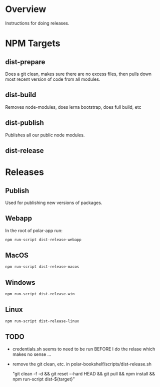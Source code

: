 # Overview

Instructions for doing releases.

# NPM Targets

## dist-prepare

Does a git clean, makes sure there are no excess files, then pulls down most recent version of code from all modules. 

## dist-build

Removes node-modules, does lerna bootstrap, does full build, etc

## dist-publish

Publishes all our public node modules.

## dist-release

# Releases

## Publish

Used for publishing new versions of packages.

## Webapp

In the root of polar-app run:

```bash
npm run-script dist-release-webapp
```

## MacOS

```bash
npm run-script dist-release-macos
```

## Windows

```bash
npm run-script dist-release-win
```

## Linux

```bash
npm run-script dist-release-linux
```

## TODO

- credentials.sh seems to need to be run BEFORE I do the relase which makes no sense ... 

- remove the git clean, etc. in polar-bookshelf/scripts/dist-release.sh

    "git clean -f -d && git reset --hard HEAD && git pull && npm install && npm run-script dist-${target}"
